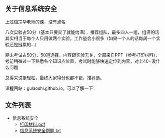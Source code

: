 ## 关于信息系统安全

上过顾宗华老师的课，没有点名

八次实验占50分（基本只要交了就能给满），推荐组队，最多四人一组，组满的话其实相当于每个人只用做两个实验，工作量会小很多（如果一个人的话每周一个实验还是挺累的…）

期末考试占50分，50道选择，内容跟实验无关，全部来自PPT（参考打印材料），考前稍微过一下熟悉各个知识点位置，考试时能够快速定位到内容，对上40+没什么问题

总得来说挺轻松，最终大家得分也都不错，推荐选。

课程网站：gulaoshi.github.io，可以了解一下

## 文件列表

- 信息系统安全
    - [打印材料.pdf](https://github.com/QSCTech/zju-icicles/raw/master/信息系统安全/打印材料.pdf)
    - [信息系统安全例题.txt](https://github.com/QSCTech/zju-icicles/blob/master/信息系统安全/信息系统安全例题.txt)
